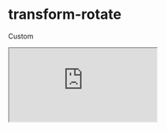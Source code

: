 ---
---

# transform-rotate

Custom

<div class="iframe_code"><iframe src="https://lstyle.larico.net/dist/transform-rotate.css" allowfullscreen></iframe></div>
